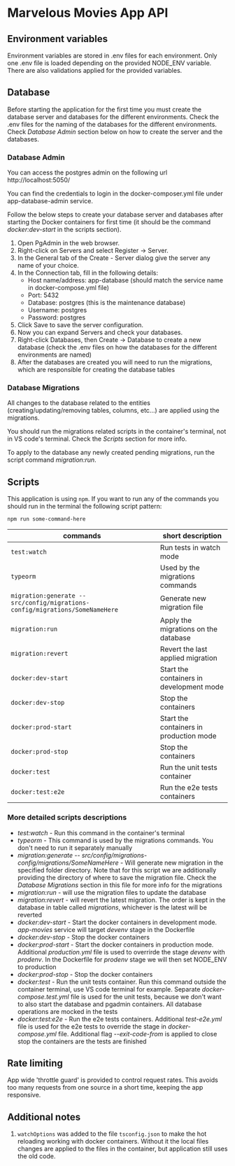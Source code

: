 # Marvelous Movies App API

## Environment variables

Environment variables are stored in .env files for each environment. Only one .env file is loaded depending on the provided NODE_ENV variable. There are also validations applied for the provided variables.

## Database

Before starting the application for the first time you must create the database server and databases for the different environments. Check the .env files for the naming of the databases for the different environments. Check _Database Admin_ section below on how to create the server and the databases.

### Database Admin

You can access the postgres admin on the following url http://localhost:5050/

You can find the credentials to login in the docker-composer.yml file under app-database-admin service.

Follow the below steps to create your database server and databases after starting the Docker containers for first time (it should be the command _docker:dev-start_ in the scripts section).

1. Open PgAdmin in the web browser.
2. Right-click on Servers and select Register -> Server.
3. In the General tab of the Create - Server dialog give the server any name of your choice.
4. In the Connection tab, fill in the following details:
   - Host name/address: app-database (should match the service name in docker-compose.yml file)
   - Port: 5432
   - Database: postgres (this is the maintenance database)
   - Username: postgres
   - Password: postgres
5. Click Save to save the server configuration.
6. Now you can expand Servers and check your databases.
7. Right-click Databases, then Create -> Database to create a new database (check the .env files on how the databases for the different environments are named)
8. After the databases are created you will need to run the migrations, which are responsible for creating the database tables

### Database Migrations

All changes to the database related to the entities (creating/updating/removing tables, columns, etc...) are applied using the migrations.

You should run the migrations related scripts in the container's terminal, not in VS code's terminal. Check the _Scripts_ section for more info.

To apply to the database any newly created pending migrations, run the script command _migration:run_.

## Scripts

This application is using `npm`. If you want to run any of the commands you should run in the terminal the following script pattern:

```
npm run some-command-here
```

| commands                                                                     | short description                        |
| ---------------------------------------------------------------------------- | ---------------------------------------- |
| `test:watch`                                                                 | Run tests in watch mode                  |
| `typeorm`                                                                    | Used by the migrations commands          |
| `migration:generate -- src/config/migrations-config/migrations/SomeNameHere` | Generate new migration file              |
| `migration:run`                                                              | Apply the migrations on the database     |
| `migration:revert`                                                           | Revert the last applied migration        |
| `docker:dev-start`                                                           | Start the containers in development mode |
| `docker:dev-stop`                                                            | Stop the containers                      |
| `docker:prod-start`                                                          | Start the containers in production mode  |
| `docker:prod-stop`                                                           | Stop the containers                      |
| `docker:test`                                                                | Run the unit tests container             |
| `docker:test:e2e`                                                            | Run the e2e tests containers             |

### More detailed scripts descriptions

- _test:watch_ - Run this command in the container's terminal
- _typeorm_ - This command is used by the migrations commands. You don't need to run it separately manually
- _migration:generate -- src/config/migrations-config/migrations/SomeNameHere_ - Will generate new migration in the specified folder directory. Note that for this script we are additionally providing the directory of where to save the migration file. Check the _Database Migrations_ section in this file for more info for the migrations
- _migration:run_ - will use the migration files to update the database
- _migration:revert_ - will revert the latest migration. The order is kept in the database in table called _migrations_, whichever is the latest will be reverted
- _docker:dev-start_ - Start the docker containers in development mode. _app-movies_ service will target _devenv_ stage in the Dockerfile
- _docker:dev-stop_ - Stop the docker containers
- _docker:prod-start_ - Start the docker containers in production mode. Additional _production.yml_ file is used to overrirde the stage _devenv_ with _prodenv_. In the Dockerfile for _prodenv_ stage we will then set NODE_ENV to production
- _docker:prod-stop_ - Stop the docker containers
- _docker:test_ - Run the unit tests container. Run this command outside the container terminal, use VS code terminal for example. Separate _docker-compose.test.yml_ file is used for the unit tests, because we don't want to also start the database and pgadmin containers. All database operations are mocked in the tests
- _docker:test:e2e_ - Run the e2e tests containers. Additional _test-e2e.yml_ file is used for the e2e tests to override the stage in _docker-compose.yml_ file. Additional flag _--exit-code-from_ is applied to close stop the containers are the tests are finished

## Rate limiting

App wide 'throttle guard' is provided to control request rates. This avoids too many requests from one source in a short time, keeping the app responsive.

## Additional notes

1. `watchOptions` was added to the file `tsconfig.json` to make the hot reloading working with docker containers. Without it the local files changes are applied to the files in the container, but application still uses the old code.
